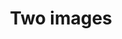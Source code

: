 ---
order: 2
title: Two images
text: "Aenean eu leo quam. Pellentesque ornare sem lacinia quam venenatis vestibulum. Nullam quis risus eget urna mollis ornare vel eu leo."
images:
- "/uploads/intro.jpg"
- "/uploads/teaching.jpg"
---